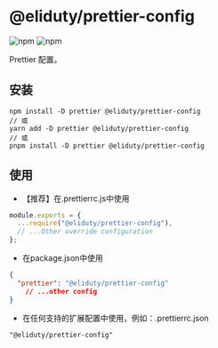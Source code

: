 # @eliduty/prettier-config

![npm](https://img.shields.io/npm/dt/@eliduty/prettier-config) ![npm](https://img.shields.io/npm/v/@eliduty/prettier-config)

Prettier 配置。

## 安装

```shell
npm install -D prettier @eliduty/prettier-config
// 或
yarn add -D prettier @eliduty/prettier-config
// 或
pnpm install -D prettier @eliduty/prettier-config
```

## 使用

- 【推荐】在.prettierrc.js中使用

```js
module.exports = {
  ...require("@eliduty/prettier-config"),
  // ...Other override configuration
};
```

- 在package.json中使用

```json
{
  "prettier": "@eliduty/prettier-config"
    // ...other config
}
```

- 在任何支持的扩展配置中使用，例如：.prettierrc.json

```text
"@eliduty/prettier-config"
```
